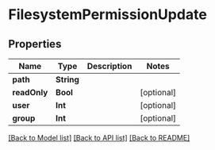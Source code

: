 # FilesystemPermissionUpdate

## Properties

Name | Type | Description | Notes
------------ | ------------- | ------------- | -------------
**path** | **String** |  | 
**readOnly** | **Bool** |  | [optional] 
**user** | **Int** |  | [optional] 
**group** | **Int** |  | [optional] 

[[Back to Model list]](../#documentation-for-models) [[Back to API list]](../#documentation-for-api-endpoints) [[Back to README]](../)


